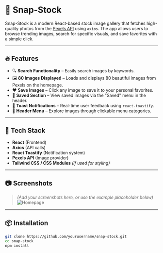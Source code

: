 # 📸 Snap-Stock

Snap-Stock is a modern React-based stock image gallery that fetches high-quality photos from the [Pexels API](https://www.pexels.com/api/) using `axios`. The app allows users to browse trending images, search for specific visuals, and save favorites with a simple click.

---

## 🔥 Features

- 🔍 **Search Functionality** – Easily search images by keywords.
- 🖼️ **80 Images Displayed** – Loads and displays 80 beautiful images from Pexels on the homepage.
- ❤️ **Save Images** – Click any image to save it to your personal favorites.
- 📁 **Saved Section** – View saved images via the "Saved" menu in the header.
- 🍞 **Toast Notifications** – Real-time user feedback using `react-toastify`.
- 🧭 **Header Menu** – Explore images through clickable menu categories.

---

## 🚀 Tech Stack

- **React** (Frontend)
- **Axios** (API calls)
- **React Toastify** (Notification system)
- **Pexels API** (Image provider)
- **Tailwind CSS / CSS Modules** *(if used for styling)*

---

## 📷 Screenshots

> *(Add your screenshots here, or use the example placeholder below)*
![Homepage](<img width="1366" height="606" alt="image" src="https://github.com/user-attachments/assets/1d366aa0-2ccd-4354-aec9-9e1e81082258" />)

---

## 📦 Installation

```bash
git clone https://github.com/yourusername/snap-stock.git
cd snap-stock
npm install
